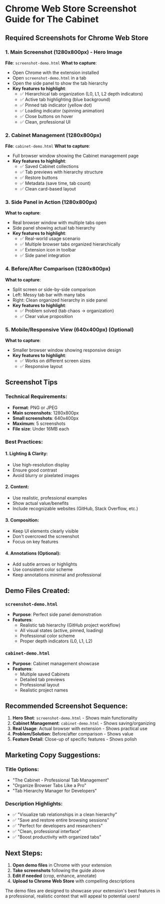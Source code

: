# Chrome Web Store Screenshot Guide for The Cabinet

## Required Screenshots for Chrome Web Store

### 1. **Main Screenshot (1280x800px)** - Hero Image
**File**: `screenshot-demo.html`
**What to capture**: 
- Open Chrome with the extension installed
- Open `screenshot-demo.html` in a tab
- Open the side panel to show the tab hierarchy
- **Key features to highlight**:
  - ✅ Hierarchical tab organization (L0, L1, L2 depth indicators)
  - ✅ Active tab highlighting (blue background)
  - ✅ Pinned tab indicator (yellow dot)
  - ✅ Loading indicator (spinning animation)
  - ✅ Close buttons on hover
  - ✅ Clean, professional UI

### 2. **Cabinet Management (1280x800px)**
**File**: `cabinet-demo.html`
**What to capture**:
- Full browser window showing the Cabinet management page
- **Key features to highlight**:
  - ✅ Saved Cabinet collections
  - ✅ Tab previews with hierarchy structure
  - ✅ Restore buttons
  - ✅ Metadata (save time, tab count)
  - ✅ Clean card-based layout

### 3. **Side Panel in Action (1280x800px)**
**What to capture**:
- Real browser window with multiple tabs open
- Side panel showing actual tab hierarchy
- **Key features to highlight**:
  - ✅ Real-world usage scenario
  - ✅ Multiple browser tabs organized hierarchically
  - ✅ Extension icon in toolbar
  - ✅ Side panel integration

### 4. **Before/After Comparison (1280x800px)**
**What to capture**:
- Split screen or side-by-side comparison
- Left: Messy tab bar with many tabs
- Right: Clean organized hierarchy in side panel
- **Key features to highlight**:
  - ✅ Problem solved (tab chaos → organization)
  - ✅ Clear value proposition

### 5. **Mobile/Responsive View (640x400px)** (Optional)
**What to capture**:
- Smaller browser window showing responsive design
- **Key features to highlight**:
  - ✅ Works on different screen sizes
  - ✅ Responsive layout

## Screenshot Tips

### Technical Requirements:
- **Format**: PNG or JPEG
- **Main screenshots**: 1280x800px
- **Small screenshots**: 640x400px
- **Maximum**: 5 screenshots
- **File size**: Under 16MB each

### Best Practices:

#### 1. **Lighting & Clarity**:
- Use high-resolution display
- Ensure good contrast
- Avoid blurry or pixelated images

#### 2. **Content**:
- Use realistic, professional examples
- Show actual value/benefits
- Include recognizable websites (GitHub, Stack Overflow, etc.)

#### 3. **Composition**:
- Keep UI elements clearly visible
- Don't overcrowd the screenshot
- Focus on key features

#### 4. **Annotations** (Optional):
- Add subtle arrows or highlights
- Use consistent color scheme
- Keep annotations minimal and professional

## Demo Files Created:

### `screenshot-demo.html`
- **Purpose**: Perfect side panel demonstration
- **Features**: 
  - Realistic tab hierarchy (GitHub project workflow)
  - All visual states (active, pinned, loading)
  - Professional color scheme
  - Proper depth indicators (L0, L1, L2)

### `cabinet-demo.html`
- **Purpose**: Cabinet management showcase
- **Features**:
  - Multiple saved Cabinets
  - Detailed tab previews
  - Professional layout
  - Realistic project names

## Recommended Screenshot Sequence:

1. **Hero Shot**: `screenshot-demo.html` - Shows main functionality
2. **Cabinet Management**: `cabinet-demo.html` - Shows saving/organizing
3. **Real Usage**: Actual browser with extension - Shows practical use
4. **Problem/Solution**: Before/after comparison - Shows value
5. **Feature Detail**: Close-up of specific features - Shows polish

## Marketing Copy Suggestions:

### Title Options:
- "The Cabinet - Professional Tab Management"
- "Organize Browser Tabs Like a Pro"
- "Tab Hierarchy Manager for Developers"

### Description Highlights:
- ✅ "Visualize tab relationships in a clean hierarchy"
- ✅ "Save and restore entire browsing sessions"
- ✅ "Perfect for developers and researchers"
- ✅ "Clean, professional interface"
- ✅ "Boost productivity with organized tabs"

## Next Steps:

1. **Open demo files** in Chrome with your extension
2. **Take screenshots** following the guide above
3. **Edit if needed** (crop, enhance, annotate)
4. **Upload to Chrome Web Store** with compelling descriptions

The demo files are designed to showcase your extension's best features in a professional, realistic context that will appeal to potential users!